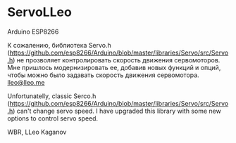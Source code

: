 # ServoLLeo

Arduino ESP8266

К сожалению, библиотека Servo.h (https://github.com/esp8266/Arduino/blob/master/libraries/Servo/src/Servo.h) не прозволяет контролировать скорость движения сервомоторов. Мне пришлось модернизировать ее, добавив новых функций и опций, чтобы можно было задавать скорость движения сервомотора. lleo@lleo.me

Unfortunatelly, classic Serco.h (https://github.com/esp8266/Arduino/blob/master/libraries/Servo/src/Servo.h) can't change servo speed. I have upgraded this library with some new options to control servo speed.

WBR, LLeo Kaganov
